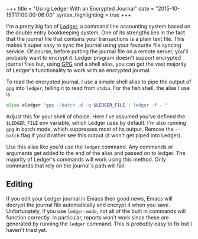 +++
title = "Using Ledger With an Encrypted Journal"
date = "2015-10-15T17:00:00-06:00"
syntax_highlighting = true
+++

I'm a pretty big fan of [Ledger][ledger-homepage], a command line
accounting system based on the double entry bookkeeping system. One of
its strengths lies in the fact that the journal file that contains
your transactions is a plain text file. This makes it super easy to
sync the journal using your favourite file syncing service. Of course,
before putting the journal file on a remote server, you'll probably
want to encrypt it. Ledger program doesn't support encrypted journal
files but, using [GPG][gpg-homepage] and a shell alias, you can get
the vast majority of Ledger's functionality to work with an encrypted
journal.

[ledger-homepage]: http://ledger-cli.org

[gpg-homepage]: https://gnupg.org
<!--more-->

To read the encrypted journal, I use a simple shell alias to pipe the
output of `gpg` into `ledger`, telling it to read from `stdin`. For
the fish shell, the alias I use is:

```sh
alias eledger "gpg --batch -d -q $LEDGER_FILE | ledger -f - "
```

Adjust this for your shell of choice. Here I've assumed you've defined
the `$LEDGER_FILE` env variable, which Ledger uses by default. I'm
also running `gpg` in batch mode, which suppresses most of its
output. Remove the `--batch` flag if you'd rather see this output (it
won't get piped into Ledger).

Use this alias like you'd use the `ledger` command. Any commands or
arguments get added to the end of the alias and passed on to
ledger. The majority of Ledger's commands will work using this
method. Only commands that rely on the journal's path will fail.

## Editing

If you edit your Ledger journal in Emacs then good news, Emacs will
decrypt the journal file automatically and encrypt it when you
save. Unfortunately, if you use `ledger-mode`, not all of the built in
commands will function correctly. In particular, reports won't work
since these are generated by running the `ledger` command. This is
_probably_ easy to fix but I haven't tried yet.
